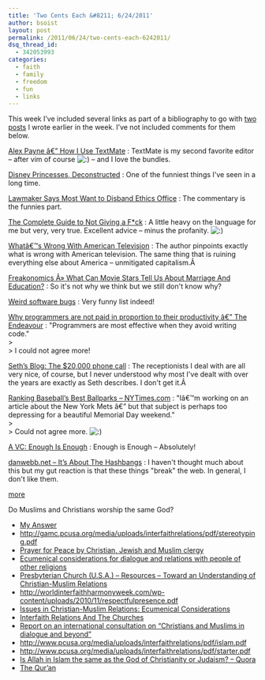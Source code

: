 ```yaml
---
title: 'Two Cents Each &#8211; 6/24/2011'
author: bsoist
layout: post
permalink: /2011/06/24/two-cents-each-6242011/
dsq_thread_id:
  - 342053993
categories:
  - faith
  - family
  - freedom
  - fun
  - links
---
```

This week I&#8217;ve included several links as part of a bibliography to go with [two posts][1] I wrote earlier in the week. I&#8217;ve not included comments for them below.

[Alex Payne â€” How I Use TextMate][2]
:   TextMate is my second favorite editor &#8211; after vim of course <img src='http://archive.whsjr.soistmann.com/oped/wp-includes/images/smilies/icon_smile.gif' alt=':)' class='wp-smiley' /> &#8211; and I love the bundles.

[Disney Princesses, Deconstructed][3]
:   One of the funniest things I've seen in a long time.

[Lawmaker Says Most Want to Disband Ethics Office][4]
:   The commentary is the funnies part.

[The Complete Guide to Not Giving a F*ck][5]
:   A little heavy on the language for me but very, very true. Excellent advice &#8211; minus the profanity. <img src='http://archive.whsjr.soistmann.com/oped/wp-includes/images/smilies/icon_smile.gif' alt=':)' class='wp-smiley' /> 

[Whatâ€™s Wrong With American Television][6]
:   The author pinpoints exactly what is wrong with American television. The same thing that is ruining everything else about America &#8211; unmitigated capitalism.Â 

[Freakonomics Â» What Can Movie Stars Tell Us About Marriage And Education?][7]
:   So it's not why we think but we still don't know why?

[Weird software bugs][8]
:   Very funny list indeed!

[Why programmers are not paid in proportion to their productivity â€” The Endeavour][9]
:   &quot;Programmers are most effective when they avoid writing code.&quot;  
    >   
    > I could not agree more!

[Seth&#8217;s Blog: The $20,000 phone call][10]
:   The receptionists I deal with are all very nice, of course, but I never understood why most I've dealt with over the years are exactly as Seth describes. I don't get it.Â 

[Ranking Baseball&#8217;s Best Ballparks &#8211; NYTimes.com][11]
:   &quot;Iâ€™m working on an article about the New York Mets â€” but that subject is perhaps too depressing for a beautiful Memorial Day weekend.&quot;  
    >   
    > Could not agree more. <img src='http://archive.whsjr.soistmann.com/oped/wp-includes/images/smilies/icon_smile.gif' alt=':)' class='wp-smiley' /> 

[A VC: Enough Is Enough][12]
:   Enough is Enough &#8211; Absolutely!

[danwebb.net &#8211; It&#8217;s About The Hashbangs][13]
:   I haven't thought much about this but my gut reaction is that these things &quot;break&quot; the web. In general, I don't like them.</dl> 

[more][14]

Do Muslims and Christians worship the same God?

  * [My Answer][1]
  * <http://gamc.pcusa.org/media/uploads/interfaithrelations/pdf/stereotyping.pdf>
  * [Prayer for Peace by Christian, Jewish and Muslim clergy][15]
  * [Ecumenical considerations for dialogue and relations with people of other religions][16]
  * [Presbyterian Church (U.S.A.) &#8211; Resources &#8211; Toward an Understanding of Christian-Muslim Relations][17]
  * <http://worldinterfaithharmonyweek.com/wp-content/uploads/2010/11/respectfulpresence.pdf>
  * [Issues in Christian-Muslim Relations: Ecumenical Considerations][18]
  * [Interfaith Relations And The Churches][19]
  * [Report on an international consultation on &#8220;Christians and Muslims in dialogue and beyond&#8221;][20]
  * <http://www.pcusa.org/media/uploads/interfaithrelations/pdf/islam.pdf>
  * <http://www.pcusa.org/media/uploads/interfaithrelations/pdf/starter.pdf>
  * [Is Allah in Islam the same as the God of Christianity or Judaism? &#8211; Quora][21]
  * [The Qur&#8217;an][22]

 [1]: http://whsjr.soistmann.com/oped/2011/06/21/do-christians-and-muslims-worship-the-same-god/
 [2]: http://al3x.net/2008/12/03/how-i-use-textmate.html
 [3]: http://thesocietypages.org/socimages/2009/10/25/disney-princesses-deconstructed/
 [4]: http://politicalwire.com/archives/2011/01/31/lawmaker_says_most_want_to_disband_ethics_office.html
 [5]: http://inoveryourhead.net/the-complete-guide-to-not-giving-a-fuck/
 [6]: http://www.seanpaune.com/2011/04/23/whats-wrong-with-american-television-part-1/
 [7]: http://www.freakonomics.com/2011/04/27/what-can-movie-stars-tell-us-about-marriage-and-education/
 [8]: http://kottke.org/11/04/weird-software-bugs
 [9]: http://www.johndcook.com/blog/2009/12/23/why-programmers-are-not-paid-in-proportion-to-their-productivity/
 [10]: http://sethgodin.typepad.com/seths_blog/2011/05/the-20000-phone-call.html?utm_source=feedburner&utm_medium=feed&utm_campaign=Feed%3A+typepad%2Fsethsmainblog+%28Seth%27s+Blog%29
 [11]: http://fivethirtyeight.blogs.nytimes.com/2011/05/29/ranking-baseballs-best-ballparks/
 [12]: http://www.avc.com/a_vc/2011/06/enough-is-enough.html
 [13]: http://danwebb.net/2011/5/28/it-is-about-the-hashbangs
 [14]: http://delicious.com/bsoist/o
 [15]: http://www.oikoumene.org/en/resources/documents/wcc-programmes/interreligious-dialogue-and-cooperation/interreligious-trust-and-respect/prayer-for-peace-by-christian-jewish-and-muslim-clergy.html
 [16]: http://www.oikoumene.org/en/resources/documents/wcc-programmes/interreligious-dialogue-and-cooperation/interreligious-trust-and-respect/ecumenical-considerations-for-dialogue-and-relations-with-people-of-other-religions.html
 [17]: http://www.pcusa.org/resource/toward-understanding-christian-muslim-relations/
 [18]: http://www.oikoumene.org/en/resources/documents/wcc-programmes/interreligious-dialogue-and-cooperation/interreligious-trust-and-respect/issues-in-christian-muslim-relations-ecumenical-considerations.html
 [19]: http://www.ncccusa.org/interfaith/ifr.html
 [20]: http://www.oikoumene.org/en/resources/documents/wcc-programmes/interreligious-dialogue-and-cooperation/interreligious-trust-and-respect/report-on-an-international-consultation-on-christians-and-muslims-in-dialogue-and-beyond.html
 [21]: http://www.quora.com/Is-Allah-in-Islam-the-same-as-the-God-of-Christianity-or-Judaism?q=islam+an+chri
 [22]: http://quran.com/
